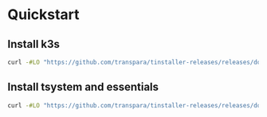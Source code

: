 # Quickstart

## Install k3s

```bash
curl -#LO "https://github.com/transpara/tinstaller-releases/releases/download/$(curl -s "https://api.github.com/repos/transpara/tinstaller-releases/releases/latest" | jq -r '.tag_name')/install-k3s" && chmod +x install-k3s && ./install-k3s
```

## Install tsystem and essentials
 
```bash
curl -#LO "https://github.com/transpara/tinstaller-releases/releases/download/$(curl -s "https://api.github.com/repos/transpara/tinstaller-releases/releases/latest" | jq -r '.tag_name')/install-tsystem" && chmod +x install-tsystem && ./install-tsystem
```
 
